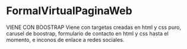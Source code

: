 # FormalVirtualPaginaWeb
VIENE CON BOOSTRAP
Viene con targetas creadas en  html y css puro, carusel de boostrap, formulario de contacto en html y css hasta el momento,  e inconos de enlace a redes sociales.
